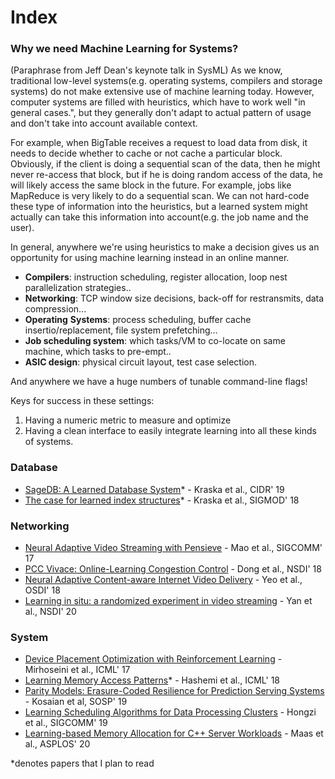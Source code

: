 # Index

### Why we need Machine Learning for Systems?

\(Paraphrase from Jeff Dean's keynote talk in SysML\) As we know, traditional low-level systems\(e.g. operating systems, compilers and storage systems\) do not make extensive use of machine learning today. However, computer systems are filled with heuristics, which have to work well "in general cases.", but they generally don't adapt to actual pattern of usage and don't take into account available context.

For example, when BigTable receives a request to load data from disk, it needs to decide whether to cache or not cache a particular block. Obviously, if the client is doing a sequential scan of the data, then he might never re-access that block, but if he is doing random access of the data, he will likely access the same block in the future. For example, jobs like MapReduce is very likely to do a sequential scan. We can not hard-code these type of information into the heuristics, but a learned system might actually can take this information into account\(e.g. the job name and the user\).

In general, anywhere we're using heuristics to make a decision gives us an opportunity for using machine learning instead in an online manner.

* **Compilers**: instruction scheduling, register allocation, loop nest parallelization strategies..
* **Networking**: TCP window size decisions, back-off for restransmits, data compression...
* **Operating** **Systems**: process scheduling, buffer cache insertio/replacement, file system prefetching...
* **Job scheduling system**: which tasks/VM to co-locate on same machine, which tasks to pre-empt..
* **ASIC design**: physical circuit layout, test case selection.

And anywhere we have a huge numbers of tunable command-line flags! 

Keys for success in these settings:

1. Having a numeric metric to measure and optimize
2. Having a clean interface to easily integrate learning into all these kinds of systems.



### Database

* [SageDB: A Learned Database System](http://cidrdb.org/cidr2019/papers/p117-kraska-cidr19.pdf)\* - Kraska et al., CIDR' 19
* [The case for learned index structures](https://arxiv.org/abs/1712.01208)\* - Kraska et al., SIGMOD' 18

### Networking

* [Neural Adaptive Video Streaming with Pensieve](https://people.csail.mit.edu/hongzi/content/publications/Pensieve-Sigcomm17.pdf) - Mao et al., SIGCOMM' 17
* [PCC Vivace: Online-Learning Congestion Control](https://www.usenix.org/system/files/conference/nsdi18/nsdi18-dong.pdf) - Dong et al., NSDI' 18
* [Neural Adaptive Content-aware Internet Video Delivery](https://www.usenix.org/system/files/osdi18-yeo.pdf) - Yeo et al., OSDI' 18
* [Learning in situ: a randomized experiment in video streaming](https://www.usenix.org/conference/nsdi20/presentation/yan) - Yan et al., NSDI' 20

### System

* [Device Placement Optimization with Reinforcement Learning](https://arxiv.org/abs/1706.04972) - Mirhoseini et al., ICML' 17
* [Learning Memory Access Patterns](https://arxiv.org/pdf/1803.02329.pdf)\* - Hashemi et al., ICML' 18
* [Parity Models: Erasure-Coded Resilience for Prediction Serving Systems](http://delivery.acm.org/10.1145/3360000/3359654/p30-kosaian.pdf?ip=35.3.50.157&id=3359654&acc=OPENTOC&key=93447E3B54F7D979%2E0A17827594E6F2C8%2E4D4702B0C3E38B35%2EC42B82B87617960C&__acm__=1572846710_212460fc2118b4ddbb56646253af114b) - Kosaian et al, SOSP' 19
* [Learning Scheduling Algorithms for Data Processing Clusters](https://web.mit.edu/decima/content/sigcomm-2019.pdf) - Hongzi et al., SIGCOMM' 19
* [Learning-based Memory Allocation for C++ Server Workloads](https://research.google/pubs/pub49008/) - Maas et al., ASPLOS' 20



\*denotes papers that I plan to read

